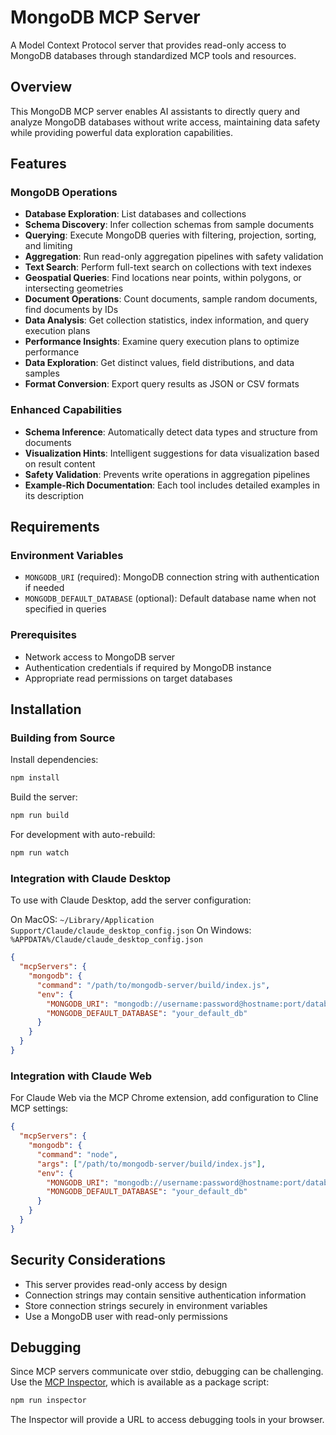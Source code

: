 # MongoDB MCP Server

A Model Context Protocol server that provides read-only access to MongoDB databases through standardized MCP tools and resources.

## Overview

This MongoDB MCP server enables AI assistants to directly query and analyze MongoDB databases without write access, maintaining data safety while providing powerful data exploration capabilities.

## Features

### MongoDB Operations
- **Database Exploration**: List databases and collections
- **Schema Discovery**: Infer collection schemas from sample documents
- **Querying**: Execute MongoDB queries with filtering, projection, sorting, and limiting
- **Aggregation**: Run read-only aggregation pipelines with safety validation
- **Text Search**: Perform full-text search on collections with text indexes
- **Geospatial Queries**: Find locations near points, within polygons, or intersecting geometries
- **Document Operations**: Count documents, sample random documents, find documents by IDs
- **Data Analysis**: Get collection statistics, index information, and query execution plans
- **Performance Insights**: Examine query execution plans to optimize performance
- **Data Exploration**: Get distinct values, field distributions, and data samples
- **Format Conversion**: Export query results as JSON or CSV formats

### Enhanced Capabilities
- **Schema Inference**: Automatically detect data types and structure from documents
- **Visualization Hints**: Intelligent suggestions for data visualization based on result content
- **Safety Validation**: Prevents write operations in aggregation pipelines
- **Example-Rich Documentation**: Each tool includes detailed examples in its description

## Requirements

### Environment Variables
- `MONGODB_URI` (required): MongoDB connection string with authentication if needed
- `MONGODB_DEFAULT_DATABASE` (optional): Default database name when not specified in queries

### Prerequisites
- Network access to MongoDB server
- Authentication credentials if required by MongoDB instance
- Appropriate read permissions on target databases

## Installation

### Building from Source

Install dependencies:
```bash
npm install
```

Build the server:
```bash
npm run build
```

For development with auto-rebuild:
```bash
npm run watch
```

### Integration with Claude Desktop

To use with Claude Desktop, add the server configuration:

On MacOS: `~/Library/Application Support/Claude/claude_desktop_config.json`
On Windows: `%APPDATA%/Claude/claude_desktop_config.json`

```json
{
  "mcpServers": {
    "mongodb": {
      "command": "/path/to/mongodb-server/build/index.js",
      "env": {
        "MONGODB_URI": "mongodb://username:password@hostname:port/database",
        "MONGODB_DEFAULT_DATABASE": "your_default_db"
      }
    }
  }
}
```

### Integration with Claude Web

For Claude Web via the MCP Chrome extension, add configuration to Cline MCP settings:

```json
{
  "mcpServers": {
    "mongodb": {
      "command": "node",
      "args": ["/path/to/mongodb-server/build/index.js"],
      "env": {
        "MONGODB_URI": "mongodb://username:password@hostname:port/database",
        "MONGODB_DEFAULT_DATABASE": "your_default_db"
      }
    }
  }
}
```

## Security Considerations

- This server provides read-only access by design
- Connection strings may contain sensitive authentication information
- Store connection strings securely in environment variables
- Use a MongoDB user with read-only permissions

## Debugging

Since MCP servers communicate over stdio, debugging can be challenging. Use the [MCP Inspector](https://github.com/modelcontextprotocol/inspector), which is available as a package script:

```bash
npm run inspector
```

The Inspector will provide a URL to access debugging tools in your browser.
